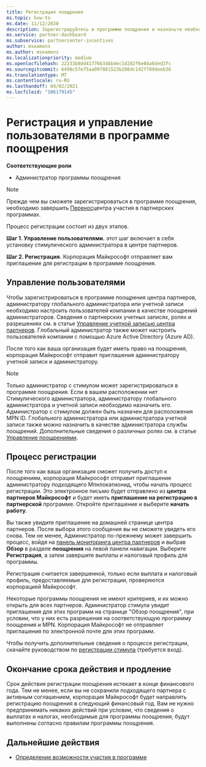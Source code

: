 ```yaml
---
title: Регистрация поощрения
ms.topic: how-to
ms.date: 11/12/2020
description: Зарегистрируйтесь в программе поощрения и назначьте необходимые роли для управления пользователями. В этой статье описывается процесс регистрации.
ms.service: partner-dashboard
ms.subservice: partnercenter-incentives
author: mseamons
ms.author: mseamons
ms.localizationpriority: medium
ms.openlocfilehash: 22233b8dd41776b34bb4ec1d202f6e84a6ded3fc
ms.sourcegitcommit: 6498c57e75aa097861523b206dc142f789deeb36
ms.translationtype: MT
ms.contentlocale: ru-RU
ms.lasthandoff: 04/02/2021
ms.locfileid: "106179145"
---
```

# <a name="enrollment-and-user-management-in-the-incentives-program"></a>Регистрация и управление пользователями в программе поощрения

**Соответствующие роли**

- Администратор программы поощрения

>[!NOTE]
>Прежде чем вы сможете зарегистрироваться в программе поощрения, необходимо завершить [Перенос](prepare-pmc-pc-migration.md)центра участия в партнерских программах.

Процесс регистрации состоит из двух этапов.

**Шаг 1. Управление пользователями.** этот шаг включает в себя установку стимулического администратора в центре партнеров.

**Шаг 2. Регистрация.** Корпорация Майкрософт отправляет вам приглашение для регистрации в программе поощрения.

## <a name="user-management"></a>Управление пользователями

Чтобы зарегистрироваться в программе поощрения центра партнеров, администратору глобального администратора или учетной записи необходимо настроить пользователей компании в качестве поощрений администраторов. Сведения о партнерских учетных записях, ролях и разрешениях см. в статье [Управление учетной записью центра партнеров](partner-center-account-setup.md). Глобальный администратор также может настроить пользователей компании с помощью Azure Active Directory (Azure AD).

После того как ваша организация будет иметь право на поощрения, корпорация Майкрософт отправит приглашения администратору учетной записи и администратору.

>[!NOTE]
>Только администратор с стимулом может зарегистрироваться в программе поощрения. Если в вашем расположении нет Стимулического администратора, администратору глобального администратора и учетной записи необходимо назначить его. Администратор с стимулом должен быть назначен для расположения MPN ID. Глобального администратора или администратора учетной записи также можно назначить в качестве администратора службы поощрений. Дополнительные сведения о различных ролях см. в статье [Управление поощрениями](permissions-overview.md#manage-incentives).

## <a name="enrollment-process"></a>Процесс регистрации

После того как ваша организация сможет получить доступ к поощрениям, корпорация Майкрософт отправит приглашение администратору подходящего Мпнлокатионид, чтобы начать процесс регистрации. Это электронное письмо будет отправлено из **центра партнеров Майкрософт** и будет иметь **приглашение на регистрацию в партнерской** программе. Откройте приглашение и выберите **начать работу**.

Вы также увидите приглашение на домашней странице центра партнеров. После выбора этого сообщения вы не сможете увидеть его снова. Тем не менее, Администратор по-прежнему может завершить процесс, войдя на [панель мониторинга центра партнеров](https://partner.microsoft.com/dashboard/) и выбрав **Обзор** в разделе **поощрения** на левой панели навигации. Выберите **Регистрация**, а затем завершите выплаты и налоговый профиль для программы.

Регистрация считается завершенной, только если выплата и налоговый профиль, предоставляемые для регистрации, проверяются корпорацией Майкрософт.

Некоторые программы поощрения не имеют критериев, и их можно открыть для всех партнеров. Администратор стимула увидит приглашения для этих программ на странице "Обзор поощрения", при условии, что у них есть разрешения на соответствующую программу поощрения и MPN. Корпорация Майкрософт не отправляет приглашения по электронной почте для этих программ.

Чтобы получить дополнительные сведения о процессе регистрации, скачайте руководством по [регистрации стимула](https://partner.microsoft.com/resources/detail/partner-center-incentives-enrollment-pdf) (требуется вход).

## <a name="expiration-and-renewal"></a>Окончание срока действия и продление

Срок действия регистрации поощрения истекает в конце финансового года. Тем не менее, если вы не сохранили подходящего партнера с активным соглашением, корпорация Майкрософт будет направлять регистрацию поощрения в следующий финансовый год. Вам не нужно предпринимать никаких действий при условии, что сведения о выплатах и налогах, необходимые для программы поощрения, будут выполнены согласно правилам программы поощрения.

## <a name="next-steps"></a>Дальнейшие действия

- [Определение возможности участия в программе](incentives-determined-your-program-eligibility.md)

